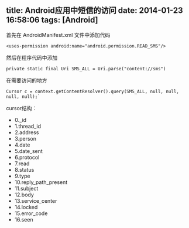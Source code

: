 title: Android应用中短信的访问
date: 2014-01-23 16:58:06
tags: [Android]
---

首先在 AndroidManifest.xml 文件中添加代码

`<uses-permission android:name="android.permission.READ_SMS"/>`

然后在程序代码中添加

`private static final Uri SMS_ALL = Uri.parse("content://sms")`

<!--more-->

在需要访问的地方

    Cursor c = context.getContentResolver().query(SMS_ALL, null, null, null, null);`

cursor结构：

 * 0._id
 * 1.thread_id
 * 2.address
 * 3.person
 * 4.date
 * 5.date_sent
 * 6.protocol
 * 7.read
 * 8.status
 * 9.type
 * 10.reply_path_present
 * 11.subject
 * 12.body
 * 13.service_center
 * 14.locked
 * 15.error_code
 * 16.seen
